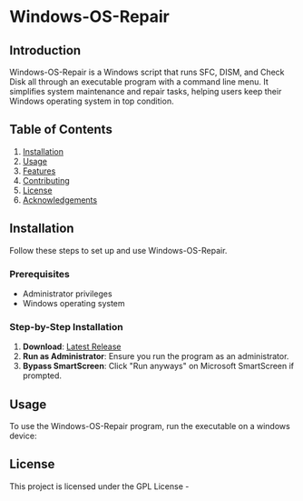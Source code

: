 # Windows-OS-Repair

## Introduction
Windows-OS-Repair is a Windows script that runs SFC, DISM, and Check Disk all through an executable program with a command line menu. It simplifies system maintenance and repair tasks, helping users keep their Windows operating system in top condition.

## Table of Contents
1. [Installation](#installation)
2. [Usage](#usage)
3. [Features](#features)
4. [Contributing](#contributing)
5. [License](#license)
6. [Acknowledgements](#acknowledgements)

## Installation
Follow these steps to set up and use Windows-OS-Repair.

### Prerequisites
- Administrator privileges
- Windows operating system

### Step-by-Step Installation
1. **Download**: [Latest Release](https://github.com/your-username/windows-os-repair/releases/latest)
2. **Run as Administrator**: Ensure you run the program as an administrator.
3. **Bypass SmartScreen**: Click "Run anyways" on Microsoft SmartScreen if prompted.

## Usage
To use the Windows-OS-Repair program, run the executable on a windows device:

## License
This project is licensed under the GPL License - 
